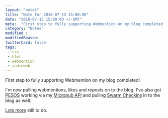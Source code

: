 ```yaml
---
layout: "notes"
title: "Note for 2018-07-13 15:00:00"
date: "2018-07-13 15:00:00 +/-GMT"
meta:  "First step to fully supporting Webmention on my blog completed!"
category: "Notes"
modified :
modifiedReason:
twitterCard: false
tags:
 - css
 - html
 - webmention
 - indieweb
---
```


First step to fully supporting Webmention on my blog completed!

I'm now pulling webmentions, likes and reposts on to the blog. I've also got <abbr title="Post Everywhere Syndicate Own Site">PESOS</abbr> working via my <a href="https://github.com/vipickering/micropub-API" rel="me external">Micropub API</a> and pulling <a href="https://www.swarmapp.com/" rel="external">Swarm Checkins</a> in to the blog as well.

<a href="https://github.com/vipickering/vincentp/issues" rel="external">Lots more</a> still  to do.
